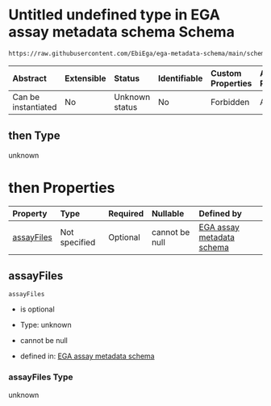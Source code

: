 # Untitled undefined type in EGA assay metadata schema Schema

```txt
https://raw.githubusercontent.com/EbiEga/ega-metadata-schema/main/schemas/EGA.assay.json#/allOf/2/then
```



| Abstract            | Extensible | Status         | Identifiable | Custom Properties | Additional Properties | Access Restrictions | Defined In                                                                 |
| :------------------ | :--------- | :------------- | :----------- | :---------------- | :-------------------- | :------------------ | :------------------------------------------------------------------------- |
| Can be instantiated | No         | Unknown status | No           | Forbidden         | Allowed               | none                | [EGA.assay.json\*](../../../schemas/EGA.assay.json "open original schema") |

## then Type

unknown

# then Properties

| Property                  | Type          | Required | Nullable       | Defined by                                                                                                                                                                                                                                 |
| :------------------------ | :------------ | :------- | :------------- | :----------------------------------------------------------------------------------------------------------------------------------------------------------------------------------------------------------------------------------------- |
| [assayFiles](#assayfiles) | Not specified | Optional | cannot be null | [EGA assay metadata schema](ega-3-allof-allowed-filetypes-for-an-array-assay-then-properties-assayfiles.md "https://raw.githubusercontent.com/EbiEga/ega-metadata-schema/main/schemas/EGA.assay.json#/allOf/2/then/properties/assayFiles") |

## assayFiles



`assayFiles`

*   is optional

*   Type: unknown

*   cannot be null

*   defined in: [EGA assay metadata schema](ega-3-allof-allowed-filetypes-for-an-array-assay-then-properties-assayfiles.md "https://raw.githubusercontent.com/EbiEga/ega-metadata-schema/main/schemas/EGA.assay.json#/allOf/2/then/properties/assayFiles")

### assayFiles Type

unknown
